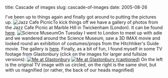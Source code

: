 title: Cascade of images
slug: cascade-of-images
date: 2005-08-26


I've been up to things again and finally got around to putting the pictures up.
![Jazz Cafe Picnic](http://gallery.tenshu.net/albums/2005_08_14-Jazz_Cafe_Picnic/thumb_dsc00120.jpg)To kick things off we have a gallery of photos from the Jazz Cafe Picnic at Marble Hill in Twickenham (London). It can be found [here](http://gallery.tenshu.net/thumbnails.php?album=32).
![Science Museum](http://gallery.tenshu.net/albums/2005_08_24-Science_museum/thumb_img_0137.jpg)On Tuesday I went to London to meet up with adie and we wandered around the Science Museum, saw a 3D IMAX movie and looked round an exhibition of costumes/props from the Hitchhiker's Guide movie. The gallery is [here](http://gallery.tenshu.net/thumbnails.php?album=31).
Finally, as a bit of fun, I found myself in some TV footage from Glastonbury (click on the images for larger and fullsize versions):
[![Me at Glastonbury](http://gallery.tenshu.net/albums/userpics/10001/thumb_glasto2005-royksopp.jpg)](http://gallery.tenshu.net/displayimage.php?album=4&pos=4) [![Me at Glastonbury (captioned)](http://gallery.tenshu.net/albums/userpics/10001/thumb_glasto2005-royksopp-named.jpg)](http://gallery.tenshu.net/displayimage.php?album=4&pos=3)
On the left is the original TV image with us circled, on the right is the same shot, but with us magnified (or rather, the back of our heads magnified)
